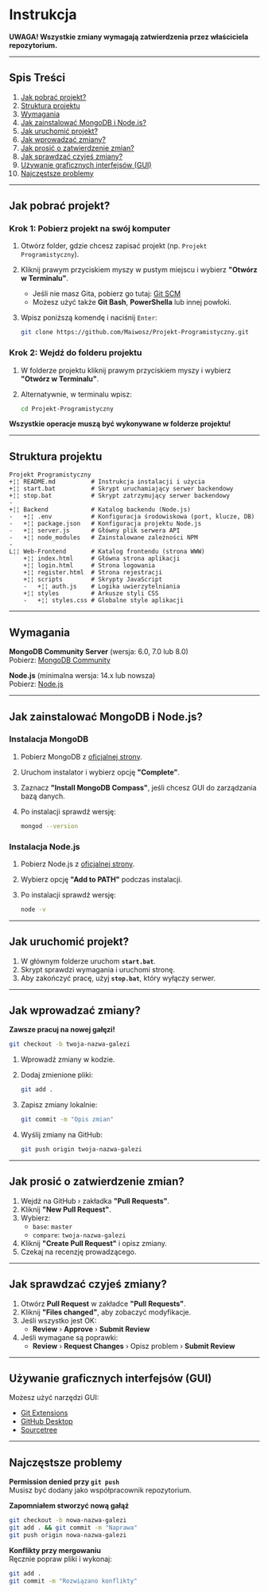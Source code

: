 # Instrukcja

**UWAGA! Wszystkie zmiany wymagają zatwierdzenia przez właściciela repozytorium.**

---

## Spis Treści
1. [Jak pobrać projekt?](#jak-pobrać-projekt)
2. [Struktura projektu](#struktura-projektu)
3. [Wymagania](#wymagania)
4. [Jak zainstalować MongoDB i Node.js?](#jak-zainstalować-mongodb-i-nodejs)
5. [Jak uruchomić projekt?](#jak-uruchomić-projekt)
6. [Jak wprowadzać zmiany?](#jak-wprowadzać-zmiany)
7. [Jak prosić o zatwierdzenie zmian?](#jak-prosić-o-zatwierdzenie-zmian)
8. [Jak sprawdzać czyjeś zmiany?](#jak-sprawdzać-czyjeś-zmiany)
9. [Używanie graficznych interfejsów (GUI)](#używanie-graficznych-interfejsów-gui)
10. [Najczęstsze problemy](#najczęstsze-problemy)

---

## Jak pobrać projekt?

### Krok 1: Pobierz projekt na swój komputer

1. Otwórz folder, gdzie chcesz zapisać projekt (np. `Projekt Programistyczny`).
2. Kliknij prawym przyciskiem myszy w pustym miejscu i wybierz **"Otwórz w Terminalu"**.
   - Jeśli nie masz Gita, pobierz go tutaj: [Git SCM](https://git-scm.com/downloads)
   - Możesz użyć także **Git Bash**, **PowerShella** lub innej powłoki.
3. Wpisz poniższą komendę i naciśnij `Enter`:

   ```sh
   git clone https://github.com/Maiwosz/Projekt-Programistyczny.git
   ```

### Krok 2: Wejdź do folderu projektu

1. W folderze projektu kliknij prawym przyciskiem myszy i wybierz **"Otwórz w Terminalu"**.
2. Alternatywnie, w terminalu wpisz:

   ```sh
   cd Projekt-Programistyczny
   ```

**Wszystkie operacje muszą być wykonywane w folderze projektu!**

---

## Struktura projektu

```
Projekt Programistyczny
+¦¦ README.md          # Instrukcja instalacji i użycia
+¦¦ start.bat          # Skrypt uruchamiający serwer backendowy
+¦¦ stop.bat           # Skrypt zatrzymujący serwer backendowy
-
+¦¦ Backend            # Katalog backendu (Node.js)
-   +¦¦ .env           # Konfiguracja środowiskowa (port, klucze, DB)
-   +¦¦ package.json   # Konfiguracja projektu Node.js
-   +¦¦ server.js      # Główny plik serwera API
-   +¦¦ node_modules   # Zainstalowane zależności NPM
-
L¦¦ Web-Frontend       # Katalog frontendu (strona WWW)
    +¦¦ index.html     # Główna strona aplikacji
    +¦¦ login.html     # Strona logowania
    +¦¦ register.html  # Strona rejestracji
    +¦¦ scripts        # Skrypty JavaScript
    -   +¦¦ auth.js    # Logika uwierzytelniania
    +¦¦ styles         # Arkusze styli CSS
    -   +¦¦ styles.css # Globalne style aplikacji
```

---

## Wymagania

**MongoDB Community Server** (wersja: 6.0, 7.0 lub 8.0)  
Pobierz: [MongoDB Community](https://www.mongodb.com/try/download/community)

**Node.js** (minimalna wersja: 14.x lub nowsza)  
Pobierz: [Node.js](https://nodejs.org/)

---

## Jak zainstalować MongoDB i Node.js?

### Instalacja MongoDB

1. Pobierz MongoDB z [oficjalnej strony](https://www.mongodb.com/try/download/community).
2. Uruchom instalator i wybierz opcję **"Complete"**.
3. Zaznacz **"Install MongoDB Compass"**, jeśli chcesz GUI do zarządzania bazą danych.
4. Po instalacji sprawdź wersję:

   ```sh
   mongod --version
   ```

### Instalacja Node.js

1. Pobierz Node.js z [oficjalnej strony](https://nodejs.org/).
2. Wybierz opcję **"Add to PATH"** podczas instalacji.
3. Po instalacji sprawdź wersję:

   ```sh
   node -v
   ```

---

## Jak uruchomić projekt?

1. W głównym folderze uruchom **`start.bat`**.
2. Skrypt sprawdzi wymagania i uruchomi stronę.
3. Aby zakończyć pracę, użyj **`stop.bat`**, który wyłączy serwer.

---

## Jak wprowadzać zmiany?

**Zawsze pracuj na nowej gałęzi!**

```sh
git checkout -b twoja-nazwa-galezi
```

1. Wprowadź zmiany w kodzie.
2. Dodaj zmienione pliki:

   ```sh
   git add .
   ```

3. Zapisz zmiany lokalnie:

   ```sh
   git commit -m "Opis zmian"
   ```

4. Wyślij zmiany na GitHub:

   ```sh
   git push origin twoja-nazwa-galezi
   ```

---

## Jak prosić o zatwierdzenie zmian?

1. Wejdź na GitHub › zakładka **"Pull Requests"**.
2. Kliknij **"New Pull Request"**.
3. Wybierz:
   - `base`: `master`
   - `compare`: `twoja-nazwa-galezi`
4. Kliknij **"Create Pull Request"** i opisz zmiany.
5. Czekaj na recenzję prowadzącego.

---

## Jak sprawdzać czyjeś zmiany?

1. Otwórz **Pull Request** w zakładce **"Pull Requests"**.
2. Kliknij **"Files changed"**, aby zobaczyć modyfikacje.
3. Jeśli wszystko jest OK:
   - **Review** › **Approve** › **Submit Review**
4. Jeśli wymagane są poprawki:
   - **Review** › **Request Changes** › Opisz problem › **Submit Review**

---

## Używanie graficznych interfejsów (GUI)

Możesz użyć narzędzi GUI:
- [Git Extensions](https://gitextensions.github.io/)
- [GitHub Desktop](https://desktop.github.com/)
- [Sourcetree](https://www.sourcetreeapp.com/)

---

## Najczęstsze problemy

**Permission denied przy `git push`**  
Musisz być dodany jako współpracownik repozytorium.

**Zapomniałem stworzyć nową gałąź**  
```sh
git checkout -b nowa-nazwa-galezi
git add . && git commit -m "Naprawa"
git push origin nowa-nazwa-galezi
```

**Konflikty przy mergowaniu**  
Ręcznie popraw pliki i wykonaj:
```sh
git add .
git commit -m "Rozwiązano konflikty"

